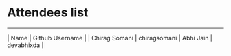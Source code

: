 # Attendees list
---

| Name        | Github Username |
| Chirag Somani   | chiragsomani
| Abhi Jain   | devabhixda |
